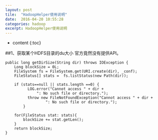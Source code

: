 ```yaml
---
layout: post
tile:  "HadoopHelper使用说明"
date:  2016-04-20 10:55:28
categories: hadoop 
excerpt: HadoopHelper使用说明
---
```


* content
{:toc}




##1、获取某个HDFS目录的du大小
官方竟然没有提供API。

	public long getDirSize(String dir) throws IOException {
		Long blockSize = 0L;
		FileSystem fs = FileSystem.get(URI.create(dir), _conf);
		FileStatus[] stats =  fs.listStatus(new Path(dir));
		
		if (stats==null || stats.length ==0) {  
	          LOG.error("Cannot access " + dir +   
	              ": No such file or directory.");  
	          throw new FileNotFoundException("Cannot access " + dir +   
	                  ": No such file or directory."); 
	        }  
		
		for(FileStatus stat: stats){
			blockSize += stat.getLen();
		}
		return blockSize;
	}
